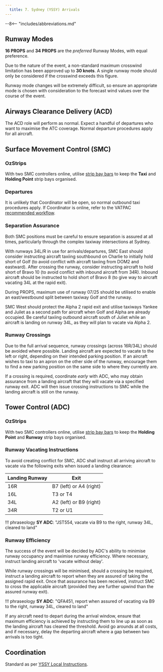 ```yaml
---
  title: 7. Sydney (YSSY) Arrivals
---
```


--8<-- "includes/abbreviations.md"

## Runway Modes
**16 PROPS** and **34 PROPS** are the *preferred* Runway Modes, with equal preference.

Due to the nature of the event, a non-standard maximum crosswind limitation has been approved up to **30 knots**. A single runway mode should only be considered if the crosswind exceeds this figure.

Runway mode changes will be extremely difficult, so ensure an appropriate mode is chosen with consideration to the forecast wind values over the course of the event.

## Airways Clearance Delivery (ACD)
The ACD role will perform as normal. Expect a handful of departures who want to maximise the ATC coverage. Normal departure procedures apply for all aircraft.

## Surface Movement Control (SMC)
### OzStrips
With two SMC controllers online, utilise [strip bay bars](../../../../client/towerstrips/#multiple-adcsmc-positions) to keep the **Taxi** and **Holding Point** strip bays organised.

### Departures
It is unlikely that Coordinator will be open, so normal outbound taxi procedures apply. If Coordinator is online, refer to the VATPAC [recommended workflow](../../../../client/towerstrips/#recommended-workflow).

### Separation Assurance
Both SMC positions must be careful to ensure separation is assured at all times, particularly through the complex taxiway intersections at Sydney.

With runways 34L/R in use for arrivals/departures, SMC East should consider instructing aircraft taxiing southbound on Charlie to initially hold short of Golf (to avoid conflict with aircraft taxiing from DOM2 and eastward). After crossing the runway, consider instructing aircraft to hold short of Bravo 10 (to avoid conflict with inbound aircraft from 34R). Inbound aircraft should be instructed to hold short of Bravo 8 (to give way to aircraft vacating 34L at the rapid exit).

During PROPS, maximum use of runway 07/25 should be utilised to enable an east/westbound split between taxiway Golf and the runway.

SMC West should protect the Alpha 2 rapid exit and utilise taxiways Yankee and Juilet as a second path for aircraft when Golf and Alpha are already occupied. Be careful taxiing outbound aircraft south of Juliet while an aircraft is landing on runway 34L, as they will plan to vacate via Alpha 2.

### Runway Crossings
Due to the full arrival sequence, runway crossings (across 16R/34L) should be avoided where possible. Landing aircraft are expected to vacate to the left or right, depending on their intended parking position. If an aircraft wishes to taxi to an apron on the other side of the runway, encourage them to find a new parking position on the same side to where they currently are.

If a crossing is required, coordinate *early* with ADC, who may obtain assurance from a landing aircraft that they will vacate via a specified runway exit. ADC will then issue crossing instructions to SMC while the landing aircraft is still on the runway.

## Tower Control (ADC)
### OzStrips
With two SMC controllers online, utilise [strip bay bars](../../../../client/towerstrips/#multiple-adcsmc-positions) to keep the **Holding Point** and **Runway** strip bays organised.

### Runway Vacating Instructions
To avoid creating conflict for SMC, ADC shall instruct all arriving aircraft to vacate via the following exits when issued a landing clearance:

| Landing Runway | Exit |
| -------------- | ---- |
| 16R | B7 (left) or A4 (right) |
| 16L | T3 or T4 |
| 34L | A2 (left) or B9 (right) |
| 34R | T2 or U1 |

!!! phraseology
    **SY ADC**: "JST554, vacate via B9 to the right, runway 34L, cleared to land"

### Runway Efficiency
The success of the event will be decided by ADC's ability to minimise runway occupancy and maximise runway efficiency. Where necessary, instruct landing aircraft to 'vacate without delay'.

While runway crossings will be minimised, should a crossing be required, instruct a landing aircraft to report when they are assured of taking the assigned rapid exit. Once that assurance has been received, instruct SMC to cross the applicable aircraft (provided they are further upwind than the assured runway exit).

!!! phraseology
    **SY ADC**: "QFA451, report when assured of vacating via B9 to the right, runway 34L, cleared to land"

If any aircraft need to depart during the arrival window, ensure that maximum efficiency is achieved by instructing them to line up as soon as the landing aircraft has cleared the threshold. Avoid go arounds at all costs, and if necessary, delay the departing aircraft where a gap between two arrivals is too tight.

## Coordination
Standard as per [YSSY Local Instructions](../../../../aerodromes/classc/Sydney/#auto-release).